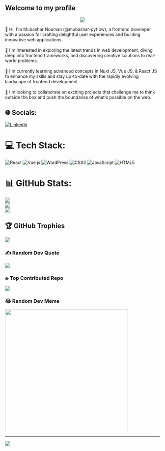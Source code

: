 ## Welcome to my profile ##

<p align="center">
  <a href="https://github.com/mubashar-nouman">
    <img src="https://readme-typing-svg.herokuapp.com?lines=Nuxt+JS+Developer;VUE+JS+Developer&font=Roboto&size=24&duration=3500&pause=500&center=true&width=500&height=50&color=9c033a">
  </a>
</p>

👋 Hi, I'm Mubashar Nouman (@mubashar-pyflow), a frontend developer with a passion for crafting delightful user experiences and building innovative web applications.<br><br>👀 I'm interested in exploring the latest trends in web development, diving deep into frontend frameworks, and discovering creative solutions to real-world problems.<br><br>🌱 I'm currently learning advanced concepts in Nuxt JS, Vue JS, & React JS to enhance my skills and stay up-to-date with the rapidly evolving landscape of frontend development.<br><br>💞️ I'm looking to collaborate on exciting projects that challenge me to think outside the box and push the boundaries of what's possible on the web.<br>


## 🌐 Socials:
[![LinkedIn](https://img.shields.io/badge/LinkedIn-%230077B5.svg?logo=linkedin&logoColor=white)](https://linkedin.com/in/mubashar-nouman) 

# 💻 Tech Stack:
![React](https://img.shields.io/badge/react-%2320232a.svg?style=for-the-badge&logo=react&logoColor=%2361DAFB) ![Vue.js](https://img.shields.io/badge/vue.js-%2335495e.svg?style=for-the-badge&logo=vuedotjs&logoColor=%234FC08D) ![WordPress](https://img.shields.io/badge/WordPress-%23117AC9.svg?style=for-the-badge&logo=WordPress&logoColor=white) ![CSS3](https://img.shields.io/badge/css3-%231572B6.svg?style=for-the-badge&logo=css3&logoColor=white) ![JavaScript](https://img.shields.io/badge/javascript-%23323330.svg?style=for-the-badge&logo=javascript&logoColor=%23F7DF1E) ![HTML5](https://img.shields.io/badge/html5-%23E34F26.svg?style=for-the-badge&logo=html5&logoColor=white)
# 📊 GitHub Stats:
![](https://github-readme-stats.vercel.app/api?username=mubashar-pyflow&theme=dark&hide_border=false&include_all_commits=true&count_private=false)<br/>
![](https://github-readme-streak-stats.herokuapp.com/?user=mubashar-pyflow&theme=dark&hide_border=false)<br/>
![](https://github-readme-stats.vercel.app/api/top-langs/?username=mubashar-pyflow&theme=dark&hide_border=false&include_all_commits=true&count_private=false&layout=compact)

## 🏆 GitHub Trophies
![](https://github-profile-trophy.vercel.app/?username=mubashar-pyflow&theme=radical&no-frame=false&no-bg=false&margin-w=4)

### ✍️ Random Dev Quote
![](https://quotes-github-readme.vercel.app/api?type=vetical&theme=dark)

### 🔝 Top Contributed Repo
![](https://github-contributor-stats.vercel.app/api?username=mubashar-pyflow&limit=5&theme=dark&combine_all_yearly_contributions=true)

### 😂 Random Dev Meme
<img src='https://randommeme-five.vercel.app/' style="height: 400px;"/>

---
[![](https://visitcount.itsvg.in/api?id=mubashar-pyflow&icon=0&color=0)](https://visitcount.itsvg.in)

<!-- Proudly created with GPRM ( https://gprm.itsvg.in ) -->
